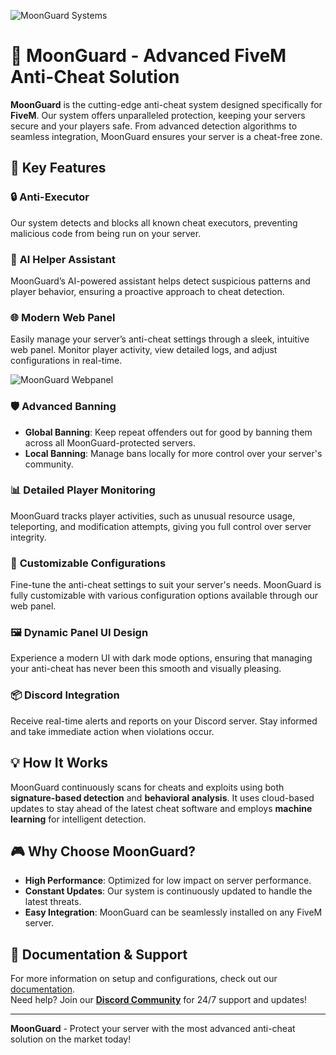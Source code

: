 ![MoonGuard Systems](https://media.discordapp.net/attachments/1294315562570223676/1300893394666786908/MoonGUARD_ANTICHEAT.png?ex=6732f9a2&is=6731a822&hm=5c09b1da05af0546986157f02b0af1f7b71270ebd513bfc6a17881283b55dc60&=&format=webp&quality=lossless&width=1500&height=600)

# 🌙 MoonGuard - Advanced FiveM Anti-Cheat Solution

**MoonGuard** is the cutting-edge anti-cheat system designed specifically for **FiveM**. Our system offers unparalleled protection, keeping your servers secure and your players safe. From advanced detection algorithms to seamless integration, MoonGuard ensures your server is a cheat-free zone.

## 🚀 Key Features

### 🔒 **Anti-Executor**
Our system detects and blocks all known cheat executors, preventing malicious code from being run on your server.

### 👮 **AI Helper Assistant**
MoonGuard’s AI-powered assistant helps detect suspicious patterns and player behavior, ensuring a proactive approach to cheat detection.

### 🌐 **Modern Web Panel**
Easily manage your server’s anti-cheat settings through a sleek, intuitive web panel. Monitor player activity, view detailed logs, and adjust configurations in real-time.

![MoonGuard Webpanel]([https://media.discordapp.net/attachments/1294315562570223676/1300893394666786908/MoonGUARD_ANTICHEAT.png?ex=6732f9a2&is=6731a822&hm=5c09b1da05af0546986157f02b0af1f7b71270ebd513bfc6a17881283b55dc60&=&format=webp&quality=lossless&width=1500&height=600](https://media.discordapp.net/attachments/1296434175691329536/1305159750568120431/image.png?ex=6732acfd&is=67315b7d&hm=a82fc7911d29a5ec1640d877bd4b538c121bfdde4f9aed1b2bd60fe37441505a&=&format=webp&quality=lossless&width=2022&height=908))

### 🛡️ **Advanced Banning**
- **Global Banning**: Keep repeat offenders out for good by banning them across all MoonGuard-protected servers.
- **Local Banning**: Manage bans locally for more control over your server's community.

### 📊 **Detailed Player Monitoring**
MoonGuard tracks player activities, such as unusual resource usage, teleporting, and modification attempts, giving you full control over server integrity.

### 💾 **Customizable Configurations**
Fine-tune the anti-cheat settings to suit your server's needs. MoonGuard is fully customizable with various configuration options available through our web panel.

### 🖼️ **Dynamic Panel UI Design**
Experience a modern UI with dark mode options, ensuring that managing your anti-cheat has never been this smooth and visually pleasing.

### 📦 **Discord Integration**
Receive real-time alerts and reports on your Discord server. Stay informed and take immediate action when violations occur.

## 💡 How It Works
MoonGuard continuously scans for cheats and exploits using both **signature-based detection** and **behavioral analysis**. It uses cloud-based updates to stay ahead of the latest cheat software and employs **machine learning** for intelligent detection.

## 🎮 Why Choose MoonGuard?
- **High Performance**: Optimized for low impact on server performance.
- **Constant Updates**: Our system is continuously updated to handle the latest threats.
- **Easy Integration**: MoonGuard can be seamlessly installed on any FiveM server.

## 📖 Documentation & Support
For more information on setup and configurations, check out our [documentation](https://discord.gg/wgKJMdHvkE).  
Need help? Join our **[Discord Community](https://discord.gg/wgKJMdHvkE)** for 24/7 support and updates!

---

**MoonGuard** - Protect your server with the most advanced anti-cheat solution on the market today!
